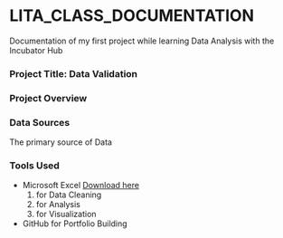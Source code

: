 # LITA_CLASS_DOCUMENTATION
Documentation of my first project while learning Data Analysis with the Incubator Hub

### Project Title: Data Validation

### Project Overview



### Data Sources
The primary source of Data

### Tools Used
- Microsoft Excel [Download here](https//www.microsoft.com)
  1. for Data Cleaning
  2. for Analysis
  3. for Visualization
- GitHub for Portfolio Building
